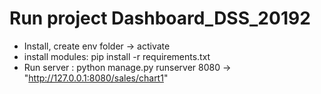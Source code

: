 # Run project Dashboard_DSS_20192

- Install, create env folder -> activate
- install modules: pip install -r requirements.txt
- Run server : python manage.py runserver 8080 -> "http://127.0.0.1:8080/sales/chart1"
